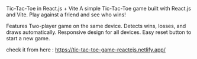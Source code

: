 
Tic-Tac-Toe in React.js + Vite
A simple Tic-Tac-Toe game built with React.js and Vite. Play against a friend and see who wins!

Features
Two-player game on the same device.
Detects wins, losses, and draws automatically.
Responsive design for all devices.
Easy reset button to start a new game.

check it from here : https://tic-tac-toe-game-reactejs.netlify.app/
